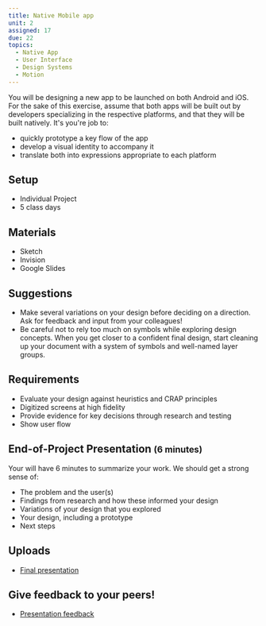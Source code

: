 ```yaml
---
title: Native Mobile app
unit: 2
assigned: 17
due: 22
topics:
  - Native App
  - User Interface
  - Design Systems
  - Motion
---
```


You will be designing a new app to be launched on both Android and iOS. For the sake of this exercise, assume that both apps will be built out by developers specializing in the respective platforms, and that they will be built natively. It's you're job to:

- quickly prototype a key flow of the app
- develop a visual identity to accompany it
- translate both into expressions appropriate to each platform

Setup
-----

- Individual Project
- 5 class days

Materials
---------

- Sketch
- Invision
- Google Slides

Suggestions
------------

- Make several variations on your design before deciding on a direction. Ask for feedback and input from your colleagues!
- Be careful not to rely too much on symbols while exploring design concepts. When you get closer to a confident final design, start cleaning up your document with a system of symbols and well-named layer groups.

Requirements
------------

- Evaluate your design against heuristics and CRAP principles
- Digitized screens at high fidelity
- Provide evidence for key decisions through research and testing
- Show user flow

End-of-Project Presentation <small>(6 minutes)</small>
---------------------------

Your will have 6 minutes to summarize your work. We should get a strong sense of:

- The problem and the user(s)
- Findings from research and how these informed your design
- Variations of your design that you explored
- Your design, including a prototype
- Next steps

Uploads
-------

- [Final presentation](https://drive.google.com/drive/folders/1pBa7f9KixiYnt8I140yp65T7AYIQssYr)

Give feedback to your peers!
---------------------------

- [Presentation feedback](https://drive.google.com/drive/folders/10qTVZWfEdBlvivuRTq64k0UEzVqmusdG)
